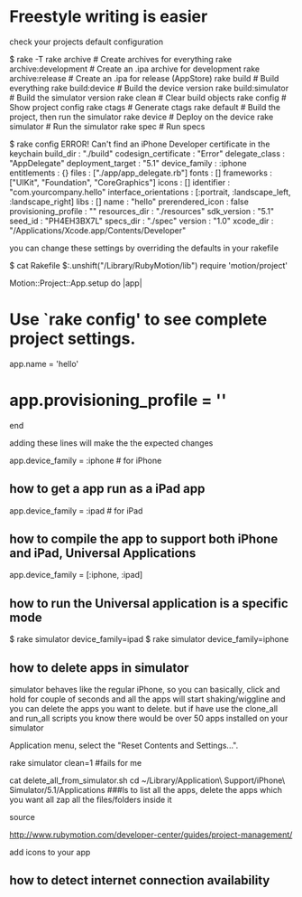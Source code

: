 
# Freestyle writing is easier




check your projects default configuration

   $ rake -T
   rake archive              # Create archives for everything
   rake archive:development  # Create an .ipa archive for development
   rake archive:release      # Create an .ipa for release (AppStore)
   rake build                # Build everything
   rake build:device         # Build the device version
   rake build:simulator      # Build the simulator version
   rake clean                # Clear build objects
   rake config               # Show project config
   rake ctags                # Generate ctags
   rake default              # Build the project, then run the simulator
   rake device               # Deploy on the device
   rake simulator            # Run the simulator
   rake spec                 # Run specs


   $ rake config
    ERROR! Can't find an iPhone Developer certificate in the keychain
   build_dir              : "./build"
   codesign_certificate   : "Error"
   delegate_class         : "AppDelegate"
   deployment_target      : "5.1"
   device_family          : :iphone
   entitlements           : {}
   files                  : ["./app/app_delegate.rb"]
   fonts                  : []
   frameworks             : ["UIKit", "Foundation", "CoreGraphics"]
   icons                  : []
   identifier             : "com.yourcompany.hello"
   interface_orientations : [:portrait, :landscape_left, :landscape_right]
   libs                   : []
   name                   : "hello"
   prerendered_icon       : false
   provisioning_profile   : ""
   resources_dir          : "./resources"
   sdk_version            : "5.1"
   seed_id                : "PH4EH3BX7L"
   specs_dir              : "./spec"
   version                : "1.0"
   xcode_dir              : "/Applications/Xcode.app/Contents/Developer"

you can change these settings by overriding the defaults in your rakefile


$ cat Rakefile
$:.unshift("/Library/RubyMotion/lib")
require 'motion/project'

Motion::Project::App.setup do |app|
  # Use `rake config' to see complete project settings.
  app.name = 'hello'
#  app.provisioning_profile = ''
end

adding these lines will make the the expected changes



app.device_family = :iphone # for iPhone

## how to get a app run as a iPad app
app.device_family  = :ipad # for iPad 

## how to compile the app to support both iPhone and iPad, Universal Applications
app.device_family = [:iphone, :ipad]

## how to run the Universal application is a specific mode

$ rake simulator device_family=ipad
$ rake simulator device_family=iphone


## how to delete apps in simulator

simulator behaves like the regular iPhone, so you can basically, click and hold for couple of seconds and all the apps will start shaking/wiggline and you can delete the apps you want to delete. but if have use the clone_all and run_all scripts you know there would be over 50 apps installed on your simulator

Application menu, select the "Reset Contents and Settings...". 



rake simulator clean=1 #fails for me

cat delete_all_from_simulator.sh
cd ~/Library/Application\ Support/iPhone\ Simulator/5.1/Applications
###ls to list all the apps, delete the apps which you want all zap all the files/folders inside it

source

http://www.rubymotion.com/developer-center/guides/project-management/


add icons to your app



## how to detect internet connection availability


